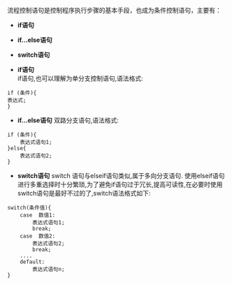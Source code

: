 流程控制语句是控制程序执行步骤的基本手段，也成为条件控制语句，主要有：

* **if语句**
* **if...else语句**
* **switch语句**

* **if语句**  
if语句,也可以理解为单分支控制语句,语法格式:

```
if (条件){
表达式;
}
```

* **if...else语句**
双路分支语句,语法格式:

```
if (条件){
    表达式语句1;
}else{
    表达式语句2;
}
```

* **switch语句**
switch 语句与elseif语句类似,属于多向分支语句. 使用elseif语句进行多重选择时十分繁琐,为了避免if语句过于冗长,提高可读性,在必要时使用switch语句是最好不过的了,switch语法格式如下:

```
switch(条件值){
    case  数值1:
        表达式语句1;
        break;
    case  数值2:
        表达式语句2;
        break;
    ....
    default:
        表达式语句n;
}
```



